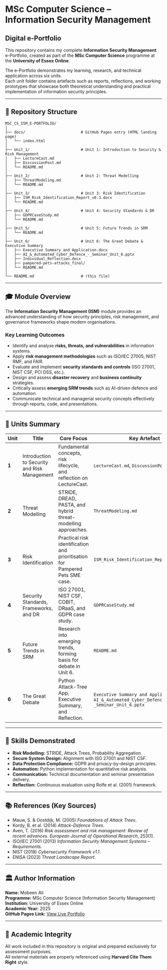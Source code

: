# MSc Computer Science – Information Security Management  

## Digital e-Portfolio

This repository contains my complete **Information Security Management** e-Portfolio, created as part of the **MSc Computer Science** programme at the **University of Essex Online**.

The e-Portfolio demonstrates my learning, research, and technical application across six units.  
Each unit folder contains artefacts such as reports, reflections, and working prototypes that showcase both theoretical understanding and practical implementation of information security principles.

---

## 🧭 Repository Structure

```text
MSC_CS_ISM_E-PORTFOLIO/
│
├── docs/                         # GitHub Pages entry (HTML landing page)
│   └── index.html
│
├── Unit_1/                       # Unit 1: Introduction to Security & Risk Management
│   ├── LectureCast.md
│   ├── DiscussionPost.md
│   └── README.md
│
├── Unit_2/                       # Unit 2: Threat Modelling
│   ├── ThreatModeling.md
│   └── README.md
│
├── Unit_3/                       # Unit 3: Risk Identification
│   ├── ISM_Risk_Identification_Report_v0.3.docx
│   └── README.md
│
├── Unit_4/                       # Unit 4: Security Standards & DR
│   ├── GDPRCaseStudy.md
│   └── README.md
│
├── Unit_5/                       # Unit 5: Future Trends in SRM
│   └── README.md
│
├── Unit_6/                       # Unit 6: The Great Debate & Executive Summary
│   ├── Executive Summary and Application.docx
│   ├── AI_&_Automated_Cyber_Defence_-_Seminar_Unit_6.pptx
│   ├── Individual_Reflection.docx
│   ├── pampered-pets-attacks_final/
│   └── README.md
│
└── README.md                     # (this file)
```

---

## 🎓 Module Overview

The **Information Security Management (ISM)** module provides an advanced understanding of how security principles, risk management, and governance frameworks shape modern organisations.  

### Key Learning Outcomes

- Identify and analyse **risks, threats, and vulnerabilities** in information systems.  
- Apply **risk management methodologies** such as ISO/IEC 27005, NIST RMF, and FAIR.  
- Evaluate and implement **security standards and controls** (ISO 27001, NIST CSF, PCI DSS, etc.).  
- Design and assess **disaster recovery** and **business continuity** strategies.  
- Critically assess **emerging SRM trends** such as AI-driven defence and automation.  
- Communicate technical and managerial security concepts effectively through reports, code, and presentations.

---

## 🧩 Units Summary

| Unit | Title | Core Focus | Key Artefact |
|------|--------|-------------|---------------|
| **1** | Introduction to Security and Risk Management | Fundamental concepts, risk lifecycle, and reflection on LectureCast. | `LectureCast.md`, `DiscussionPost.md` |
| **2** | Threat Modelling | STRIDE, DREAD, PASTA, and hybrid threat-modelling approaches. | `ThreatModeling.md` |
| **3** | Risk Identification | Practical risk identification and prioritisation for Pampered Pets SME case. | `ISM_Risk_Identification_Report_v0.3.docx` |
| **4** | Security Standards, Frameworks, and DR | ISO 27001, NIST CSF, COBIT, DRaaS, and GDPR case study. | `GDPRCaseStudy.md` |
| **5** | Future Trends in SRM | Research into emerging trends, forming basis for debate in Unit 6. | `README.md` |
| **6** | The Great Debate | Python Attack-Tree App, Executive Summary, and Reflection. | `Executive Summary and Application.docx`, `AI_&_Automated_Cyber_Defence_-_Seminar_Unit_6.pptx` |

---

## 🧠 Skills Demonstrated

- **Risk Modelling:** STRIDE, Attack Trees, Probability Aggregation.  
- **Secure System Design:** Alignment with ISO 27001 and NIST CSF.  
- **Data Protection Compliance:** GDPR and privacy-by-design principles.  
- **Automation:** Python implementation for quantitative risk analysis.  
- **Communication:** Technical documentation and seminar presentation delivery.  
- **Reflection:** Continuous evaluation using Rolfe et al. (2001) framework.

---

## 📚 References (Key Sources)

- Mauw, S. & Oostdijk, M. (2005) *Foundations of Attack Trees*.  
- Kordy, B. et al. (2014) *Attack–Defence Trees*.  
- Aven, T. (2016) *Risk assessment and risk management: Review of recent advances*. *European Journal of Operational Research*, 253(1).  
- ISO/IEC 27001 (2013) *Information Security Management Systems – Requirements*.  
- NIST (2018) *Cybersecurity Framework v1.1*.  
- ENISA (2023) *Threat Landscape Report*.  

---

## 🏛️ Author Information

**Name:** Mobeen Ali  
**Programme:** MSc Computer Science (Information Security Management)  
**Institution:** University of Essex Online  
**Academic Year:** 2025  
**GitHub Pages Link:** [View Live Portfolio](https://mobeenali.github.io/MSC_CS_ISM_E-PORTFOLIO/)

---

## 🧾 Academic Integrity

All work included in this repository is original and prepared exclusively for assessment purposes.  
All external materials are properly referenced using **Harvard Cite Them Right** style.
